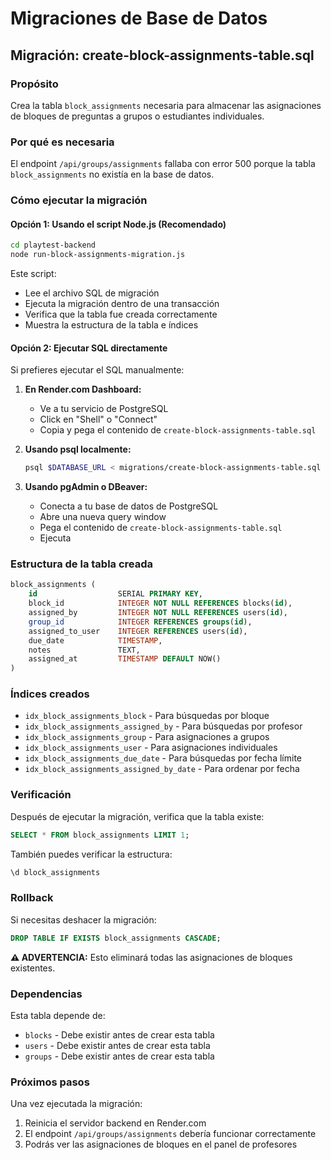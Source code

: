 # Migraciones de Base de Datos

## Migración: create-block-assignments-table.sql

### Propósito
Crea la tabla `block_assignments` necesaria para almacenar las asignaciones de bloques de preguntas a grupos o estudiantes individuales.

### Por qué es necesaria
El endpoint `/api/groups/assignments` fallaba con error 500 porque la tabla `block_assignments` no existía en la base de datos.

### Cómo ejecutar la migración

#### Opción 1: Usando el script Node.js (Recomendado)

```bash
cd playtest-backend
node run-block-assignments-migration.js
```

Este script:
- Lee el archivo SQL de migración
- Ejecuta la migración dentro de una transacción
- Verifica que la tabla fue creada correctamente
- Muestra la estructura de la tabla e índices

#### Opción 2: Ejecutar SQL directamente

Si prefieres ejecutar el SQL manualmente:

1. **En Render.com Dashboard:**
   - Ve a tu servicio de PostgreSQL
   - Click en "Shell" o "Connect"
   - Copia y pega el contenido de `create-block-assignments-table.sql`

2. **Usando psql localmente:**
   ```bash
   psql $DATABASE_URL < migrations/create-block-assignments-table.sql
   ```

3. **Usando pgAdmin o DBeaver:**
   - Conecta a tu base de datos de PostgreSQL
   - Abre una nueva query window
   - Pega el contenido de `create-block-assignments-table.sql`
   - Ejecuta

### Estructura de la tabla creada

```sql
block_assignments (
    id                  SERIAL PRIMARY KEY,
    block_id            INTEGER NOT NULL REFERENCES blocks(id),
    assigned_by         INTEGER NOT NULL REFERENCES users(id),
    group_id            INTEGER REFERENCES groups(id),
    assigned_to_user    INTEGER REFERENCES users(id),
    due_date            TIMESTAMP,
    notes               TEXT,
    assigned_at         TIMESTAMP DEFAULT NOW()
)
```

### Índices creados

- `idx_block_assignments_block` - Para búsquedas por bloque
- `idx_block_assignments_assigned_by` - Para búsquedas por profesor
- `idx_block_assignments_group` - Para asignaciones a grupos
- `idx_block_assignments_user` - Para asignaciones individuales
- `idx_block_assignments_due_date` - Para búsquedas por fecha límite
- `idx_block_assignments_assigned_by_date` - Para ordenar por fecha

### Verificación

Después de ejecutar la migración, verifica que la tabla existe:

```sql
SELECT * FROM block_assignments LIMIT 1;
```

También puedes verificar la estructura:

```sql
\d block_assignments
```

### Rollback

Si necesitas deshacer la migración:

```sql
DROP TABLE IF EXISTS block_assignments CASCADE;
```

**⚠️ ADVERTENCIA:** Esto eliminará todas las asignaciones de bloques existentes.

### Dependencias

Esta tabla depende de:
- `blocks` - Debe existir antes de crear esta tabla
- `users` - Debe existir antes de crear esta tabla
- `groups` - Debe existir antes de crear esta tabla

### Próximos pasos

Una vez ejecutada la migración:
1. Reinicia el servidor backend en Render.com
2. El endpoint `/api/groups/assignments` debería funcionar correctamente
3. Podrás ver las asignaciones de bloques en el panel de profesores
